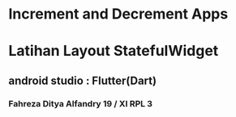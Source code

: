 # Increment and Decrement Apps
# Latihan Layout StatefulWidget
## android studio : Flutter(Dart)
### Fahreza Ditya Alfandry 19 / XI RPL 3
